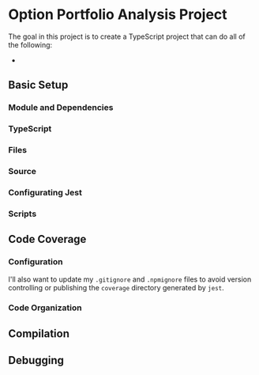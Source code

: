 # Option Portfolio Analysis Project

The goal in this project is to create a TypeScript project that can do all of the following:

* 

## Basic Setup

### Module and Dependencies

### TypeScript

### Files

### Source

### Configurating Jest

### Scripts

## Code Coverage

### Configuration

I'll also want to update my `.gitignore` and `.npmignore` files to avoid version
controlling or publishing the `coverage` directory generated by `jest`.

### Code Organization

## Compilation

## Debugging